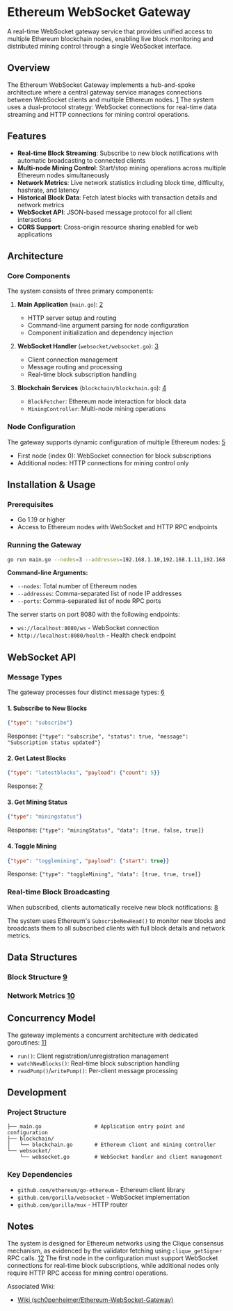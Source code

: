 # Ethereum WebSocket Gateway

A real-time WebSocket gateway service that provides unified access to multiple Ethereum blockchain nodes, enabling live block monitoring and distributed mining control through a single WebSocket interface.

## Overview

The Ethereum WebSocket Gateway implements a hub-and-spoke architecture where a central gateway service manages connections between WebSocket clients and multiple Ethereum nodes. [1](#0-0)  The system uses a dual-protocol strategy: WebSocket connections for real-time data streaming and HTTP connections for mining control operations.

## Features

- **Real-time Block Streaming**: Subscribe to new block notifications with automatic broadcasting to connected clients
- **Multi-node Mining Control**: Start/stop mining operations across multiple Ethereum nodes simultaneously  
- **Network Metrics**: Live network statistics including block time, difficulty, hashrate, and latency
- **Historical Block Data**: Fetch latest blocks with transaction details and network metrics
- **WebSocket API**: JSON-based message protocol for all client interactions
- **CORS Support**: Cross-origin resource sharing enabled for web applications

## Architecture

### Core Components

The system consists of three primary components:

1. **Main Application** (`main.go`): [2](#0-1) 
   - HTTP server setup and routing
   - Command-line argument parsing for node configuration
   - Component initialization and dependency injection

2. **WebSocket Handler** (`websocket/websocket.go`): [3](#0-2) 
   - Client connection management
   - Message routing and processing
   - Real-time block subscription handling

3. **Blockchain Services** (`blockchain/blockchain.go`): [4](#0-3) 
   - `BlockFetcher`: Ethereum node interaction for block data
   - `MiningController`: Multi-node mining operations

### Node Configuration

The gateway supports dynamic configuration of multiple Ethereum nodes: [5](#0-4) 

- First node (index 0): WebSocket connection for block subscriptions
- Additional nodes: HTTP connections for mining control only

## Installation & Usage

### Prerequisites

- Go 1.19 or higher
- Access to Ethereum nodes with WebSocket and HTTP RPC endpoints

### Running the Gateway

```bash
go run main.go --nodes=3 --addresses=192.168.1.10,192.168.1.11,192.168.1.12 --ports=8545,8545,8545
```

**Command-line Arguments:**
- `--nodes`: Total number of Ethereum nodes
- `--addresses`: Comma-separated list of node IP addresses  
- `--ports`: Comma-separated list of node RPC ports

The server starts on port 8080 with the following endpoints:
- `ws://localhost:8080/ws` - WebSocket connection
- `http://localhost:8080/health` - Health check endpoint

## WebSocket API

### Message Types

The gateway processes four distinct message types: [6](#0-5) 

#### 1. Subscribe to New Blocks
```json
{"type": "subscribe"}
```
Response: `{"type": "subscribe", "status": true, "message": "Subscription status updated"}`

#### 2. Get Latest Blocks
```json
{"type": "latestblocks", "payload": {"count": 5}}
```
Response: [7](#0-6) 

#### 3. Get Mining Status
```json
{"type": "miningstatus"}
```
Response: `{"type": "miningStatus", "data": [true, false, true]}`

#### 4. Toggle Mining
```json
{"type": "togglemining", "payload": {"start": true}}
```
Response: `{"type": "toggleMining", "data": [true, true, true]}`

### Real-time Block Broadcasting

When subscribed, clients automatically receive new block notifications: [8](#0-7) 

The system uses Ethereum's `SubscribeNewHead()` to monitor new blocks and broadcasts them to all subscribed clients with full block details and network metrics.

## Data Structures

### Block Structure [9](#0-8) 

### Network Metrics [10](#0-9) 

## Concurrency Model

The gateway implements a concurrent architecture with dedicated goroutines: [11](#0-10) 

- `run()`: Client registration/unregistration management
- `watchNewBlocks()`: Real-time block subscription handling  
- `readPump()`/`writePump()`: Per-client message processing

## Development

### Project Structure
```
├── main.go                 # Application entry point and configuration
├── blockchain/
│   └── blockchain.go       # Ethereum client and mining controller
└── websocket/
    └── websocket.go        # WebSocket handler and client management
```

### Key Dependencies
- `github.com/ethereum/go-ethereum` - Ethereum client library
- `github.com/gorilla/websocket` - WebSocket implementation
- `github.com/gorilla/mux` - HTTP router

## Notes

The system is designed for Ethereum networks using the Clique consensus mechanism, as evidenced by the validator fetching using `clique_getSigner` RPC calls. [12](#0-11)  The first node in the configuration must support WebSocket connections for real-time block subscriptions, while additional nodes only require HTTP RPC access for mining control operations.

Associated Wiki:
- [Wiki (sch0penheimer/Ethereum-WebSocket-Gateway)](https://deepwiki.com/sch0penheimer/Ethereum-WebSocket-Gateway)
